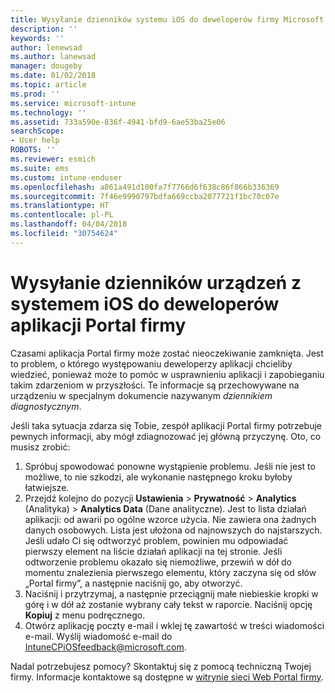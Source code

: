 ```yaml
---
title: Wysyłanie dzienników systemu iOS do deweloperów firmy Microsoft | Dokumentacja firmy Microsoft
description: ''
keywords: ''
author: lenewsad
ms.author: lanewsad
manager: dougeby
ms.date: 01/02/2018
ms.topic: article
ms.prod: ''
ms.service: microsoft-intune
ms.technology: ''
ms.assetid: 733a590e-836f-4941-bfd9-6ae53ba25e06
searchScope:
- User help
ROBOTS: ''
ms.reviewer: esmich
ms.suite: ems
ms.custom: intune-enduser
ms.openlocfilehash: a861a491d100fa7f7766d6f638c86f866b336369
ms.sourcegitcommit: 7f46e9990797bdfa669ccba2077721f1bc70c07e
ms.translationtype: HT
ms.contentlocale: pl-PL
ms.lasthandoff: 04/04/2018
ms.locfileid: "30754624"
---
```

# <a name="send-logs-to-the-company-portal-developers-for-ios-devices"></a>Wysyłanie dzienników urządzeń z systemem iOS do deweloperów aplikacji Portal firmy

Czasami aplikacja Portal firmy może zostać nieoczekiwanie zamknięta. Jest to problem, o którego występowaniu deweloperzy aplikacji chcieliby wiedzieć, ponieważ może to pomóc w usprawnieniu aplikacji i zapobieganiu takim zdarzeniom w przyszłości. Te informacje są przechowywane na urządzeniu w specjalnym dokumencie nazywanym _dziennikiem diagnostycznym_.

Jeśli taka sytuacja zdarza się Tobie, zespół aplikacji Portal firmy potrzebuje pewnych informacji, aby mógł zdiagnozować jej główną przyczynę. Oto, co musisz zrobić:

1.  Spróbuj spowodować ponowne wystąpienie problemu. Jeśli nie jest to możliwe, to nie szkodzi, ale wykonanie następnego kroku byłoby łatwiejsze.
2.  Przejdź kolejno do pozycji __Ustawienia__ > __Prywatność__ > __Analytics__ (Analityka) > __Analytics Data__ (Dane analityczne). Jest to lista działań aplikacji: od awarii po ogólne wzorce użycia. Nie zawiera ona żadnych danych osobowych. Lista jest ułożona od najnowszych do najstarszych. Jeśli udało Ci się odtworzyć problem, powinien mu odpowiadać pierwszy element na liście działań aplikacji na tej stronie. Jeśli odtworzenie problemu okazało się niemożliwe, przewiń w dół do momentu znalezienia pierwszego elementu, który zaczyna się od słów „Portal firmy”, a następnie naciśnij go, aby otworzyć.
3.  Naciśnij i przytrzymaj, a następnie przeciągnij małe niebieskie kropki w górę i w dół aż zostanie wybrany cały tekst w raporcie. Naciśnij opcję __Kopiuj__ z menu podręcznego.
4.  Otwórz aplikację poczty e-mail i wklej tę zawartość w treści wiadomości e-mail. Wyślij wiadomość e-mail do <a href="mailto:IntuneCPiOSfeedback@microsoft.com?subject=My Company Portal App Closed Unexpectedly&body=Press and hold, then paste your copied Company Portal app logs here.">IntuneCPiOSfeedback@microsoft.com</a>.

Nadal potrzebujesz pomocy? Skontaktuj się z pomocą techniczną Twojej firmy. Informacje kontaktowe są dostępne w [witrynie sieci Web Portal firmy](https://portal.manage.microsoft.com#HelpDeskDialog).

